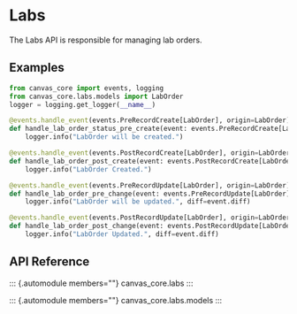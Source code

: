 # Labs

The Labs API is responsible for managing lab orders.

## Examples

``` python
from canvas_core import events, logging
from canvas_core.labs.models import LabOrder
logger = logging.get_logger(__name__)

@events.handle_event(events.PreRecordCreate[LabOrder], origin=LabOrder)
def handle_lab_order_status_pre_create(event: events.PreRecordCreate[LabOrder]) -> None:
    logger.info("LabOrder will be created.")

@events.handle_event(events.PostRecordCreate[LabOrder], origin=LabOrder)
def handle_lab_order_post_create(event: events.PostRecordCreate[LabOrder]) -> None:
    logger.info("LabOrder Created.")

@events.handle_event(events.PreRecordUpdate[LabOrder], origin=LabOrder)
def handle_lab_order_pre_change(event: events.PreRecordUpdate[LabOrder]) -> None:
    logger.info("LabOrder will be updated.", diff=event.diff)

@events.handle_event(events.PostRecordUpdate[LabOrder], origin=LabOrder)
def handle_lab_order_post_change(event: events.PostRecordUpdate[LabOrder]) -> None:
    logger.info("LabOrder Updated.", diff=event.diff)
```

## API Reference

::: {.automodule members=""}
canvas_core.labs
:::

::: {.automodule members=""}
canvas_core.labs.models
:::
